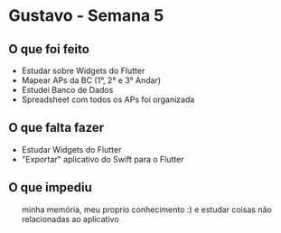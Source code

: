 <h1> Gustavo - Semana 5</h1>

<h2>O que foi feito</h2>
<ul>
  
  <li>Estudar sobre Widgets do Flutter</li>
  <li>Mapear APs da BC (1°, 2° e 3° Andar)</li>
  <li>Estudei Banco de Dados</li>
  <li>Spreadsheet com todos os APs foi organizada</li>
</ul>

<h2>O que falta fazer</h2>
    
<ul>
  <li> Estudar Widgets do Flutter </li>
  <li> "Exportar" aplicativo do Swift para o Flutter</li>
</ul>

<h2>O que impediu</h2>
  <ul>
   minha memória, meu proprio conhecimento :) e estudar coisas não relacionadas ao aplicativo
  </ul>
